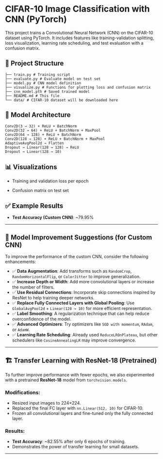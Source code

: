 # CIFAR-10 Image Classification with CNN (PyTorch)

This project trains a Convolutional Neural Network (CNN) on the CIFAR-10 dataset using PyTorch. It includes features like training-validation splitting, loss visualization, learning rate scheduling, and test evaluation with a confusion matrix.

## 📁 Project Structure
```
├── train.py # Training script
├── evaluate.py # Evaluate model on test set
├── model.py # CNN model definition
├── visualize.py # Functions for plotting loss and confusion matrix
├── cnn_model.pth # Saved trained model
├── README.md # This file
└── data/ # CIFAR-10 dataset will be downloaded here
```

## 🧠 Model Architecture
```
Conv2D(3 → 32) + ReLU + BatchNorm
Conv2D(32 → 64) + ReLU + BatchNorm + MaxPool
Conv2D(64 → 128) + ReLU + BatchNorm
Conv2D(128 → 128) + ReLU + BatchNorm + MaxPool
AdaptiveAvgPool2d → Flatten
Dropout → Linear(128 → 128) → ReLU
Dropout → Linear(128 → 10)
```

## 📊 Visualizations

- Training and validation loss per epoch
  
- Confusion matrix on test set

## ✅ Example Results

- **Test Accuracy (Custom CNN)**: ~79.95%  

---

## 🔧 Model Improvement Suggestions (for Custom CNN)

To improve the performance of the custom CNN, consider the following enhancements:

- ✅ **Data Augmentation**: Add transforms such as `RandomCrop`, `RandomHorizontalFlip`, or `ColorJitter` to improve generalization.
- ✅ **Increase Depth or Width**: Add more convolutional layers or increase the number of filters.
- ✅ **Use Residual Connections**: Incorporate skip connections inspired by ResNet to help training deeper networks.
- ✅ **Replace Fully Connected Layers with Global Pooling**: Use `GlobalAvgPool2d` + `Linear(128 → 10)` for more efficient representation.
- ✅ **Label Smoothing**: A regularization technique that can help reduce overconfidence of the model.
- ✅ **Advanced Optimizers**: Try optimizers like `SGD with momentum`, `RAdam`, or `AdamW`.
- ✅ **Learning Rate Scheduling**: Already used `ReduceLROnPlateau`, but other schedulers like `CosineAnnealingLR` may improve convergence.

---

## 🏗️ Transfer Learning with ResNet-18 (Pretrained)

To further improve performance with fewer epochs, we also experimented with a pretrained **ResNet-18** model from `torchvision.models`.

### Modifications:
- Resized input images to 224×224.
- Replaced the final FC layer with `nn.Linear(512, 10)` for CIFAR-10.
- Frozen all convolutional layers and fine-tuned only the fully connected layer.

### Results:
- **Test Accuracy**: ~82.55% after only 6 epochs of training.
- Demonstrates the power of transfer learning for small datasets.

---



